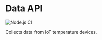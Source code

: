 # Data API

![Node.js CI](https://github.com/duanebester/data-api/workflows/Node.js%20CI/badge.svg)

Collects data from IoT temperature devices.